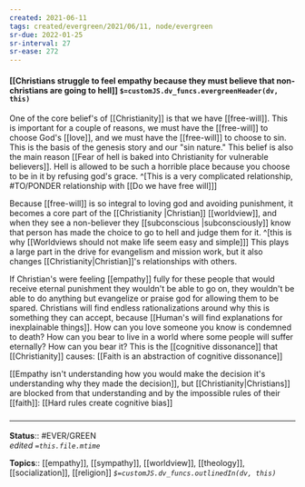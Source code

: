 ```yaml
---
created: 2021-06-11
tags: created/evergreen/2021/06/11, node/evergreen
sr-due: 2022-01-25
sr-interval: 27
sr-ease: 272
---
```


#### [[Christians struggle to feel empathy because they must believe that non-christians are going to hell]] `$=customJS.dv_funcs.evergreenHeader(dv, this)`

One of the core belief's of [[Christianity]] is that we have [[free-will]]. This is important for a couple of reasons, we must have the [[free-will]] to choose God's [[love]], and we must have the [[free-will]] to choose to sin. This is the basis of the genesis story and our "sin nature." This belief is also the main reason [[Fear of hell is baked into Christianity for vulnerable believers]]. Hell is allowed to be such a horrible place because you choose to be in it by refusing god's grace. 
^[This is a very complicated relationship, #TO/PONDER relationship with [[Do we have free will]]]

Because [[free-will]] is so integral to loving god and avoiding punishment, it becomes a core part of the [[Christianity |Christian]] [[worldview]], and when they see a non-believer they [[subconscious |subconsciously]] know that person has made the choice to go to hell and judge them for it.
^[this is why [[Worldviews should not make life seem easy and simple]]]
This plays a large part in the drive for evangelism and mission work, but it also changes [[Christianity|Christian]]'s relationships with others. 

If Christian's were feeling [[empathy]] fully for these people that would receive eternal punishment
they wouldn't be able to go on,
they wouldn't be able to do anything but evangelize or praise god for allowing them to be spared.
Christians will find endless rationalizations around why this is something they can accept,
because 
[[Human's will find explanations for inexplainable things]].
How can you love someone you know is condemned to death? How can you bear to live in a world where some people will suffer eternally? How can you bear it? This is the [[cognitive dissonance]] that [[Christianity]] causes: [[Faith is an abstraction of cognitive dissonance]]

[[Empathy isn't understanding how you would make the decision it's understanding why they made the decision]], 
but [[Christianity|Christians]] are blocked from that understanding and by the impossible rules of their [[faith]]:
[[Hard rules create cognitive bias]]

### <hr class="footnote"/>

**Status**:: #EVER/GREEN  
*edited `=this.file.mtime`*

**Topics**:: [[empathy]], [[sympathy]], [[worldview]], [[theology]], [[socialization]], [[religion]]
*`$=customJS.dv_funcs.outlinedIn(dv, this)`*

